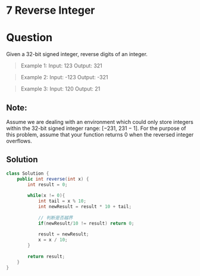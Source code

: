 # 7 Reverse Integer

# Question
Given a 32-bit signed integer, reverse digits of an integer.

> Example 1:
  Input: 123    Output: 321

> Example 2:
Input: -123
Output: -321

> Example 3:
Input: 120
Output: 21

## Note:
Assume we are dealing with an environment which could only store integers within the 32-bit signed integer range: [−231,  231 − 1]. For the purpose of this problem, assume that your function returns 0 when the reversed integer overflows.

## Solution
```java
class Solution {
    public int reverse(int x) {
        int result = 0;
        
        while(x != 0){
            int tail = x % 10;
            int newResult = result * 10 + tail;
            
            // 判断是否越界
            if(newResult/10 != result) return 0;
            
            result = newResult;
            x = x / 10;
        }
        
        return result;
    }
}
```
